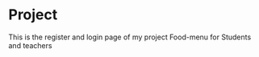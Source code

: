 # Project
<a href="https://larky-laces.000webhostapp.com/home.php"></a>
<p>This is the register and login page of my project Food-menu for Students and teachers</p>
